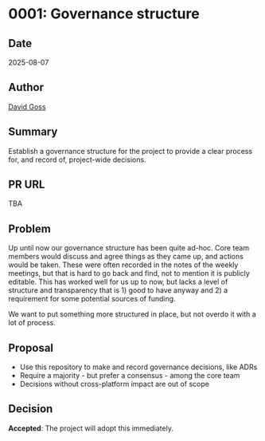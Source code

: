 # 0001: Governance structure

## Date

2025-08-07

## Author

[David Goss](https://github.com/davidjgoss)

## Summary

Establish a governance structure for the project to provide a clear process for, and record of, project-wide decisions.

## PR URL

TBA

## Problem

Up until now our governance structure has been quite ad-hoc. Core team members would discuss and agree things as they came up, and actions would be taken. These were often recorded in the notes of the weekly meetings, but that is hard to go back and find, not to mention it is publicly editable. This has worked well for us up to now, but lacks a level of structure and transparency that is 1) good to have anyway and 2) a requirement for some potential sources of funding.

We want to put something more structured in place, but not overdo it with a lot of process.

## Proposal

- Use this repository to make and record governance decisions, like ADRs
- Require a majority - but prefer a consensus - among the core team
- Decisions without cross-platform impact are out of scope

## Decision

**Accepted**: The project will adopt this immediately.